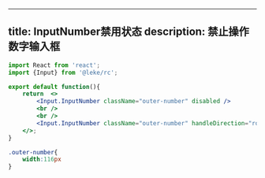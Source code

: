<!--
 * @Description: 
 * @Author: linchaoting
 * @Date: 2020-11-13 16:16:51
 * @LastEditTime: 2021-02-07 14:34:29
-->
---
title: InputNumber禁用状态
description: 禁止操作数字输入框
---
```jsx
import React from 'react';
import {Input} from '@leke/rc';

export default function(){
    return  <>
        <Input.InputNumber className="outer-number" disabled />
        <br />
        <br />
        <Input.InputNumber className="outer-number" handleDirection="row" disabled />
    </>;
}
```

```css
.outer-number{
    width:116px
}
```